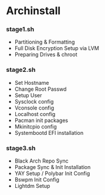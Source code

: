 # Archinstall

### stage1.sh
- Partitioning & Formatting 
- Full Disk Encryption Setup via LVM
- Preparing Drives & chroot

### stage2.sh
- Set Hostname
- Change Root Passwd
- Setup User
- Sysclock config
- Vconsole config
- Localhost config
- Pacman init packages
- Mkinitcpio config
- Systembootd EFI installation

### stage3.sh
- Black Arch Repo Sync
- Package Sync & Init Installation
- YAY Setup / Polybar Init Config
- Bswpm Init Config
- Lightdm Setup
